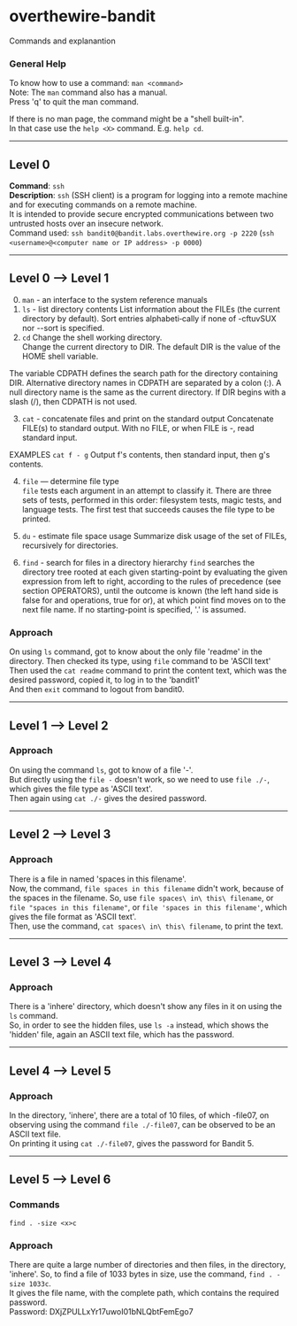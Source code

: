 # overthewire-bandit
Commands and explanantion

### General Help
To know how to use a command: `man <command>`  
Note: The `man` command also has a manual.  
Press 'q' to quit the man command.  

If there is no man page, the command might be a "shell built-in".  
In that case use the `help <X>` command. E.g. `help cd`.

---
## Level 0
**Command**: `ssh`  
**Description**: `ssh` (SSH client) is a program for logging into a remote machine and for executing commands on a remote machine.  
It is intended to provide secure encrypted communications between two untrusted hosts over an insecure network.  
Command used: ```ssh bandit0@bandit.labs.overthewire.org -p 2220```
(`ssh <username>@<computer name or IP address> -p 0000`)

  ---
## Level 0 --> Level 1
0. `man` - an interface to the system reference manuals  
1. `ls` - list directory contents
List  information about the FILEs (the current directory by default).  Sort entries alphabeti‐cally if none of -cftuvSUX nor --sort is specified.  
2. `cd` Change the shell working directory.  
  Change the current directory to DIR.  The default DIR is the value of the HOME shell variable.
  
  The variable CDPATH defines the search path for the directory containing
    DIR.  Alternative directory names in CDPATH are separated by a colon (:).
    A null directory name is the same as the current directory.  If DIR begins with a slash (/), then CDPATH is not used.
  
3. `cat` - concatenate files and print on the standard output
  Concatenate FILE(s) to standard output.
  With no FILE, or when FILE is -, read standard input.
  
  EXAMPLES
       `cat f - g`
              Output f's contents, then standard input, then g's contents.
  
4. `file` — determine file type  
  `file` tests each argument in an attempt to classify it.  There are three sets of tests, performed in this order: filesystem tests, magic tests, and language tests.  The first test that succeeds causes the file type to be printed.
  
5. `du` - estimate file space usage
  Summarize disk usage of the set of FILEs, recursively for directories.
  
6. `find` - search for files in a directory hierarchy
  `find` searches the directory tree rooted at each given starting-point by evaluating the given expression  from  left  to  right, according  to the rules of precedence (see section OPERATORS), until the outcome is known (the left hand side is false for and operations, true for or), at which point find moves on to  the next file name.  If no starting-point is specified, '.' is assumed.
  
### Approach
  On using `ls` command, got to know about the only file 'readme' in the directory. Then checked its type, using `file` command to be 'ASCII text'  
  Then used the `cat readme` command to print the content text, which was the desired password, copied it, to log in to the 'bandit1'  
  And then `exit` command to logout from bandit0.
  
  ---
## Level 1 --> Level 2
### Approach
On using the command `ls`, got to know of a file '-'.  
But directly using the `file -` doesn't work, so we need to use `file ./-`, which gives the file type as 'ASCII text'.  
Then again using `cat ./-` gives the desired password.

---
## Level 2 --> Level 3
### Approach
There is a file in named 'spaces in this filename'.  
Now, the command, `file spaces in this filename` didn't work, because of the spaces in the filename. 
So, use `file spaces\ in\ this\ filename`, or `file "spaces in this filename"`, or `file 'spaces in this filename'`, which gives the file format as 'ASCII text'.  
Then, use the command, `cat spaces\ in\ this\ filename`, to print the text.

---
## Level 3 --> Level 4
### Approach
There is a 'inhere' directory, which doesn't show any files in it on using the `ls` command.  
So, in order to see the hidden files, use `ls -a` instead, which shows the 'hidden' file, again an ASCII text file, which has the password.

---
## Level 4 --> Level 5
### Approach
In the directory, 'inhere', there are a total of 10 files, of which -file07, on observing using the command `file ./-file07`, can be observed to be an ASCII text file.  
On printing it using `cat ./-file07`, gives the password for Bandit 5.

---
## Level 5 --> Level 6
### Commands
`find . -size <x>c`
### Approach
There are quite a large number of directories and then files, in the directory, 'inhere'. So, to find a file of 1033 bytes in size, use the command, `find . -size 1033c`.  
It gives the file name, with the complete path, which contains the required password.  
Password: DXjZPULLxYr17uwoI01bNLQbtFemEgo7
